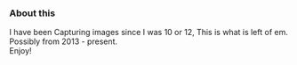 ### About this 
I have been Capturing images since I was 10 or 12, This is what is left of em.   
Possibly from 2013 - present.   
Enjoy!

